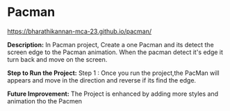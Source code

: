# Pacman
https://bharathikannan-mca-23.github.io/pacman/

**Description:**
In Pacman project, Create a one Pacman and its detect the screen edge to the Pacman animation. When the pacman detect it's edge it turn back and move on the screen.

**Step to Run the Project:**
Step 1 : Once you run the project,the PacMan will appears and move in the direction and reverse if its find the edge.

**Future Improvement:** 
The Project is enhanced by adding more styles and animation tho the Pacmen
